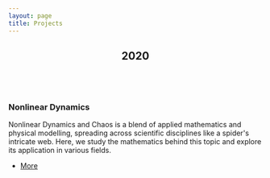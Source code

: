 ```yaml
---
layout: page
title: Projects
---
```

<!-- Section -->
<section>
    <header class="major">
        <h2>2020</h2>
    </header>
    <div class="posts">
        <article>
            <a href="#" class="image"><img src="ThumbnailNLDtp.png" alt="" /></a>
            <h3>Nonlinear Dynamics</h3>
            <p>Nonlinear Dynamics and Chaos is a blend of applied mathematics and physical modelling, spreading across scientific disciplines like a spider's intricate web. Here, we study the mathematics behind this topic and explore its application in various fields.</p>
            <ul class="actions">
                <li><a href="Nonlinear-Dynamics" class="button">More</a></li>
            </ul>
        </article>
    </div>
</section>